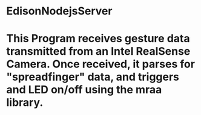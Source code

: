# EdisonNodejsServer

# This Program receives gesture data transmitted from an Intel RealSense Camera. Once received, it parses for "spreadfinger" data, and triggers and LED on/off using the mraa library.
